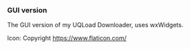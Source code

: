 ### GUI version

The GUI version of my UQLoad Downloader, uses wxWidgets.

Icon: Copyright https://www.flaticon.com/